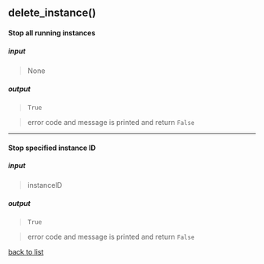 ## delete_instance()

#### Stop all running instances  
##### input
>None

##### output
>`True`

>error code and message is printed and return `False`

---------

#### Stop specified instance ID    
##### input
>instanceID

##### output
>`True`

>error code and message is printed and return `False`

[back to list](../Index.md)
